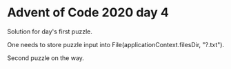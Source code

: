 # Advent of Code 2020 day 4

Solution for day's first puzzle.

One needs to store puzzle input into File(applicationContext.filesDir, "?.txt").

Second puzzle on the way.